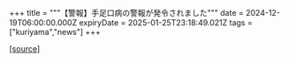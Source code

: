 +++
title = """【警報】手足口病の警報が発令されました"""
date = 2024-12-19T06:00:00.000Z
expiryDate = 2025-01-25T23:18:49.021Z
tags = ["kuriyama","news"]
+++


[[source]](https://www.town.kuriyama.hokkaido.jp/soshiki/38/18642.html)

